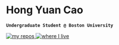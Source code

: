 # Hong Yuan Cao

**`Undergraduate Student @ Boston University`**

<p align="left">
    <a href="https://github.com/hongyuanc?tab=repositories">
        <img alt="my repos" title="check out my repositories" src="https://custom-icon-badges.demolab.com/badge/-My%20Repos-blue?style=for-the-badge&logoColor=white&logo=repo"/>
        </a>
    <a href="#">
        <img alt="where I live" title="Boston" src="https://custom-icon-badges.demolab.com/badge/Boston-USA-red?style=for-the-badge&logo=location&logoColor=white">
</p>